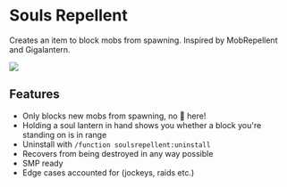 # Souls Repellent
Creates an item to block mobs from spawning.
Inspired by MobRepellent and Gigalantern.

![](https://raw.githubusercontent.com/OsaPL/Souls-Repellent/master/demo.gif)

## Features
- Only blocks new mobs from spawning, no 🧀 here!
- Holding a soul lantern in hand shows you whether a block you're standing on is in range
- Uninstall with `/function soulsrepellent:uninstall`
- Recovers from being destroyed in any way possible
- SMP ready
- Edge cases accounted for (jockeys, raids etc.)
